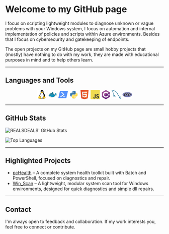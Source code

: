 # Welcome to my GitHub page

I focus on scripting lightweight modules to diagnose unknown or vague problems with your Windows system, I focus on
automation and internal implementation of policies and scripts within Azure environments. Besides that I focus on
cybersecurity and gatekeeping of endpoints.

The open projects on my GitHub page are small hobby projects that (mostly) have nothing to do with my work, they are
made with educational purposes in mind and to help others learn.

---

## Languages and Tools

<p align="center">
    <img src="https://raw.githubusercontent.com/devicons/devicon/master/icons/linux/linux-original.svg" alt="Linux"
        width="30" />
    <img src="https://raw.githubusercontent.com/devicons/devicon/master/icons/docker/docker-original.svg" alt="Docker"
        width="30" />
    <img src="https://raw.githubusercontent.com/devicons/devicon/master/icons/powershell/powershell-original.svg"
        alt="PowerShell" width="30" />
    <img src="https://raw.githubusercontent.com/devicons/devicon/master/icons/python/python-original.svg" alt="Python"
        width="30" />
    <img src="https://raw.githubusercontent.com/devicons/devicon/master/icons/html5/html5-original.svg" alt="HTML5"
        width="30" />
    <img src="https://raw.githubusercontent.com/devicons/devicon/master/icons/javascript/javascript-original.svg"
        alt="JavaScript" width="30" />
    <img src="https://raw.githubusercontent.com/devicons/devicon/master/icons/csharp/csharp-original.svg" alt="C#"
        width="30" />
    <img src="https://raw.githubusercontent.com/devicons/devicon/master/icons/mysql/mysql-original.svg" alt="MySQL"
        width="30" />
    <img src="https://raw.githubusercontent.com/devicons/devicon/master/icons/php/php-original.svg" alt="PHP"
        width="30" />
</p>

---

## GitHub Stats

![REALSDEALS' GitHub
Stats](https://github-readme-stats.vercel.app/api?username=REALSDEALS&show_icons=true&count_private=true&hide_rank=true&theme=default)

![Top Languages](https://github-readme-stats.vercel.app/api/top-langs/?username=REALSDEALS&layout=compact&theme=default)

---

## Highlighted Projects

- [pcHealth](https://github.com/REALSDEALS/pcHealth) – A complete system health toolkit built with Batch and PowerShell,
focused on diagnostics and repair.
- [Win_Scan](https://github.com/REALSDEALS/Win_Scan) – A lightweight, modular system scan tool for Windows environments,
designed for quick diagnostics and simple dll repairs.

---

## Contact

I'm always open to feedback and collaboration. If my work interests you, feel free to connect or contribute.